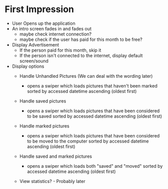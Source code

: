 # First Impression

- User Opens up the application
- An intro screen fades in and fades out
  - maybe check internet connection?
  - maybe check if the user has paid for this month to be free?
- Display Advertisement
  - If the person paid for this month, skip it
  - If the person isn't connected to the internet, display default screen/sound
- Display options
  - Handle Unhandled Pictures (We can deal with the wording later)
    - opens a swiper which loads pictures that haven't been marked sorted by accessed datetime ascending (oldest first)
  - Handle saved pictures
    - opens a swiper which loads pictures that have been considered to be saved sorted by accessed datetime ascending (oldest first)
  - Handle marked pictures
    - opens a swiper which loads pictures that have been considered to be moved to the computer sorted by accessed datetime ascending (oldest first)
  - Handle saved and marked pictures
    - opens a swiper which loads both "saved" and "moved" sorted by accessed datetime ascending (oldest first)

  - View statistics? - Probably later

